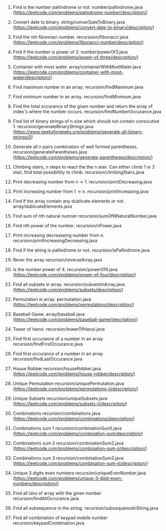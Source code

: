 1. Find is the number pallindrome or not.
    number/pallindrome.java
    (https://leetcode.com/problems/palindrome-number/description/)

2. Convert date to binary.
    string/converDateToBinary.java
    (https://leetcode.com/problems/convert-date-to-binary/description/)

3. Find the nth fibonnaci number.
    recurssion/fibonacci.java
    (https://leetcode.com/problems/fibonacci-number/description/)

4. Find if the number is power of 3.
    number/powerOf3.java
    (https://leetcode.com/problems/power-of-three/description/)

5. Container with most water.
    array/containerWithMostWater.java
    (https://leetcode.com/problems/container-with-most-water/description/)

6. Find maximum number in an array.
    recursion/findMaximum.java

7. Find minimum number in an array.
    recursion/findMinimum.java

8. Find the total occurance of the given number and return the array of index's where the number occurs.
    recursion/findNumberOccurance.java

9. Find list of binary strings of n size which should not contain consicutive 1.
    recursion/generateBinaryStrings.java
    (https://www.geeksforgeeks.org/problems/generate-all-binary-strings/0)

10. Generate all n pairs combination of well formed parentheses.
    recursion/generateParentheses.java
    (https://leetcode.com/problems/generate-parentheses/description/)

11. Climbing stairs, n steps to react the the n stair. Can either climb 1 or 2 stair, find total possiblility to climb.
    recursion/climbingStairs.java

12. Print decreasing number from n -> 1.
    recursion/printDecreasing.java

13. Print increasing number from 1 -> n.
    recursion/printIncreasing.java

14. Find if the array contain any dublicate elements or not.
    array/dublicateElements.java

15. Find sum of nth natural numner
    recursion/sumOfNNaturalNumber.java

16. Find nth power of the number.
    recursion/nPower.java

17. Print increasing decreaseing number from n.
    recursion/printIncreasingDecreasing.java

18. Find if the string is pallindrome or not.
    recursion/isPallindrome.java    

19. Rever the array
    recursion/reverseArray.java

20. Is the number power of 4.
    recursion/powerOf4.java    
    (https://leetcode.com/problems/power-of-four/description/)

21. Find all subsets in array.
    recursion/subsetsInArray.java
    (https://leetcode.com/problems/subsets/description/)

22. Permutation in array.
    permutation.java
    (https://leetcode.com/problems/permutations/description/)

23. Baseball Game.
    array/baseball.java
    (https://leetcode.com/problems/baseball-game/description/)

24. Tower of hanoi.
    recursion/towerOfHanoi.java

25. Find first occurance of a number in an array
    recursion/findFirstOccurance.java
    
26. Find first occurance of a number in an array
    recursion/findLastOccurance.java

27. House Robber
    recursion/houseRobber.java
    (https://leetcode.com/problems/house-robber/description/)

28. Unique Permutation
    recursion/uniquePermutation.java
    (https://leetcode.com/problems/permutations-ii/description/)

29. Unique Subsets
    recursion/uniqueSubsets.java
    (https://leetcode.com/problems/subsets-ii/description/)

30. Combinations
    recursion/combinations.java
    (https://leetcode.com/problems/combinations/description/)

31. Combinations sum 1
    recursion/combinationSum1.java
    (https://leetcode.com/problems/combination-sum/description/)

32. Combinations sum 2
    recursion/combinationSum2.java
    (https://leetcode.com/problems/combination-sum-ii/description/)

33. Combinations sum 3
    recursion/combinationSum3.java
    (https://leetcode.com/problems/combination-sum-iii/description/)

34. Unique 3 digits even numbers
    recursion/uniqueEvenNumber.java
    (https://leetcode.com/problems/unique-3-digit-even-numbers/description/)

35. Find all idxs of array with the given number
    recursion/findAllOccurance.java

36. Find all subsequence in the string.
    recursion/subsequenceInString.java     

37. Find all combination of keypad mobile number
    recursion/keypadCombination.java       